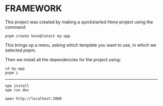 # FRAMEWORK

This project was created by making a quickstarted *Hono* project using the command:

```
pnpm create hono@latest my-app
```

This brings up a menu, asking which templete you want to use, in which we selected *pnpm*.

Then we install all the dependencies for the project using:

```
cd my-app
pnpm i
```



---



```
npm install
npm run dev
```

```
open http://localhost:3000
```
